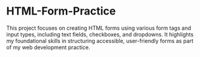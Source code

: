 # HTML-Form-Practice
This project focuses on creating HTML forms using various form tags and input types, including text fields, checkboxes, and dropdowns. It highlights my foundational skills in structuring accessible, user-friendly forms as part of my web development practice.
